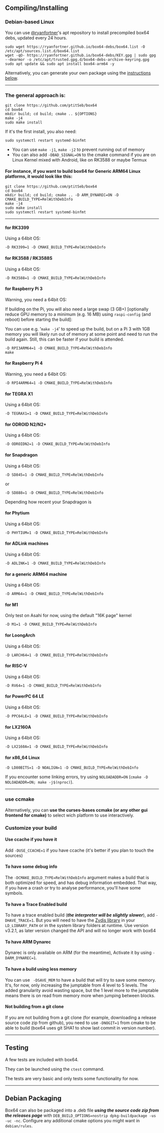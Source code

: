 Compiling/Installing
----

### Debian-based Linux 
You can use [@ryanfortner](https://github.com/ryanfortner)'s apt repository to install precompiled box64 debs, updated every 24 hours. 

```
sudo wget https://ryanfortner.github.io/box64-debs/box64.list -O /etc/apt/sources.list.d/box64.list
wget -qO- https://ryanfortner.github.io/box64-debs/KEY.gpg | sudo gpg --dearmor -o /etc/apt/trusted.gpg.d/box64-debs-archive-keyring.gpg
sudo apt update && sudo apt install box64-arm64 -y
```

Alternatively, you can generate your own package using the [instructions below](https://github.com/ptitSeb/box64/blob/main/docs/COMPILE.md#debian-packaging). 

----

### The general approach is:
```
git clone https://github.com/ptitSeb/box64
cd box64
mkdir build; cd build; cmake .. ${OPTIONS}
make -j4  
sudo make install
```
If it's the first install, you also need:
```
sudo systemctl restart systemd-binfmt
```
- You can use `make -j1`, `make -j2` to prevent running out of memory
- You can also add `-DBAD_SIGNAL=ON` to the cmake command if you are on Linux Kernel mixed with Android, like on RK3588 or maybe Termux

#### For instance, if you want to build box64 for Generic ARM64 Linux platforms, it would look like this:
```
git clone https://github.com/ptitSeb/box64
cd box64
mkdir build; cd build; cmake .. -D ARM_DYNAREC=ON -D CMAKE_BUILD_TYPE=RelWithDebInfo
make -j4
sudo make install
sudo systemctl restart systemd-binfmt
```
----

#### for RK3399

Using a 64bit OS:
```
-D RK3399=1 -D CMAKE_BUILD_TYPE=RelWithDebInfo
```

#### for RK3588 / RK3588S

Using a 64bit OS:
```
-D RK3588=1 -D CMAKE_BUILD_TYPE=RelWithDebInfo
```

#### for Raspberry Pi 3

Warning, you need a 64bit OS:

If building on the Pi, you will also need a large swap (3 GB+)
[optionally reduce GPU memory to a minimum (e.g. 16 MB) using `raspi-config`
(and reboot) before starting the build]:

You can use e.g. '`make -j4`' to speed up the build, but on a Pi 3 with 1GB memory you will likely
run out of memory at some point and need to run the build again.
Still, this can be faster if your build is attended.

```
-D RPI3ARM64=1 -D CMAKE_BUILD_TYPE=RelWithDebInfo
make 
```

#### for Raspberry Pi 4

Warning, you need a 64bit OS:

```
-D RPI4ARM64=1 -D CMAKE_BUILD_TYPE=RelWithDebInfo
```

#### for TEGRA X1

Using a 64bit OS:

```
-D TEGRAX1=1 -D CMAKE_BUILD_TYPE=RelWithDebInfo
```


#### for ODROID N2/N2+

Using a 64bit OS:

```
-D ODROIDN2=1 -D CMAKE_BUILD_TYPE=RelWithDebInfo
```

#### for Snapdragon

Using a 64bit OS:

```
-D SD845=1 -D CMAKE_BUILD_TYPE=RelWithDebInfo
```

or

```
-D SD888=1 -D CMAKE_BUILD_TYPE=RelWithDebInfo
```

Depending how recent your Snapdragon is

#### for Phytium

Using a 64bit OS:
```
-D PHYTIUM=1 -D CMAKE_BUILD_TYPE=RelWithDebInfo
```

#### for ADLink machines

Using a 64bit OS:
```
-D ADLINK=1 -D CMAKE_BUILD_TYPE=RelWithDebInfo
```

#### for a generic ARM64 machine

Using a 64bit OS:
```
-D ARM64=1 -D CMAKE_BUILD_TYPE=RelWithDebInfo
```

#### for M1

Only test on Asahi for now, using the default "16K page" kernel

```
-D M1=1 -D CMAKE_BUILD_TYPE=RelWithDebInfo
```

#### for LoongArch

Using a 64bit OS:

```
-D LARCH64=1 -D CMAKE_BUILD_TYPE=RelWithDebInfo
```

#### for RISC-V

Using a 64bit OS:

```
-D RV64=1 -D CMAKE_BUILD_TYPE=RelWithDebInfo
```

#### for PowerPC 64 LE

Using a 64bit OS:

```
-D PPC64LE=1 -D CMAKE_BUILD_TYPE=RelWithDebInfo
```

#### for LX2160A

Using a 64bit OS:

```
-D LX2160A=1 -D CMAKE_BUILD_TYPE=RelWithDebInfo
```

#### for x86_64 Linux
```
-D LD80BITS=1 -D NOALIGN=1 -D CMAKE_BUILD_TYPE=RelWithDebInfo
```
If you encounter some linking errors, try using `NOLOADADDR=ON` (`cmake -D NOLOADADDR=ON; make -j$(nproc)`).

----

### use ccmake

Alternatively, you can **use the curses-bases ccmake (or any other gui frontend for cmake)** to select wich platform to use interactively.

### Customize your build

#### Use ccache if you have it

Add `-DUSE_CCACHE=1` if you have ccache (it's better if you plan to touch the sources)

#### To have some debug info

The `-DCMAKE_BUILD_TYPE=RelWithDebInfo` argument makes a build that is both optimized for speed, and has debug information embedded. That way, if you have a crash or try to analyse performance, you'll have some symbols.

#### To have a Trace Enabled build 

To have a trace enabled build (***the interpreter will be slightly slower***), add `-DHAVE_TRACE=1`. But you will need to have the [Zydis library](https://github.com/zyantific/zydis) in your `LD_LIBRARY_PATH` or in the system library folders at runtime. Use version v3.2.1, as later version changed the API and will no longer work with box64

#### To have ARM Dynarec

Dynarec is only available on ARM (for the meantime), Activate it by using `-DARM_DYNAREC=1`.

#### To have a build using less memory

You can use ` -DSAVE_MEM` to have a build that will try to save some memory. It's, for now, only increasing the jumptable from 4 level to 5 levels. The added granularity avoid wasting space, but the 1 level more to the jumptable means there is on read from memory more when jumping between blocks.

#### Not building from a git clone

If you are not building from a git clone (for example, downloading a release source code zip from github), you need to use `-DNOGIT=1` from cmake to be able to build (box64 uses git SHA1 to show last commit in version number).

----

Testing
----
A few tests are included with box64.

They can be launched using the `ctest` command.

The tests are very basic and only tests some functionality for now.

----

Debian Packaging
----
Box64 can also be packaged into a .deb file ***using the source code zip from the releases page*** with `DEB_BUILD_OPTIONS=nostrip dpkg-buildpackage -us -uc -nc`. Configure any additional cmake options you might want in `debian/rules`.
